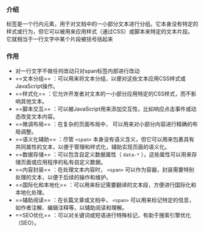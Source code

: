 ### 介绍

   标签是一个行内元素，用于对文档中的一小部分文本进行分组。它本身没有特定的样式或行为，但它可以被用来应用样式（通过CSS）或脚本来特定的文本片段。
   它就相当于一行文字中某个片段被括号括起来

### 作用

  - 对一行文字不做任何改动只对span标签内部进行改动
  - ==文本分组== ：可以用来将文本分组，以便对这些文本应用CSS样式或JavaScript操作。
  - ==样式化== ：它允许开发者对文本的一小部分应用特定的CSS样式，而不影响其他文本。
  - ==脚本交互== ：可以被JavaScript用来添加交互性，比如响应点击事件或动态改变文本内容。
  - ==微调布局== ：在复杂的页面布局中， 可以用来对小部分内容进行精确的布局调整。
  - ==语义化辅助== ：尽管  `<span>`  本身没有语义含义，但它可以用来包裹具有共同属性的文本，以便于管理和样式化，辅助实现页面的语义化。
  - ==数据存储== ：可以包含自定义数据属性（  `data-*`  ），这些属性可以用来存储页面或应用程序的私有自定义数据。
  - ==内容封装== ：在处理文本内容时，  `<span>`  可以作为容器，封装需要特别处理的文本，以便于后续的操作和维护。
  - ==国际化和本地化== ：可以用来标记需要翻译的文本段，方便进行国际化和本地化处理。
  - ==辅助阅读== ：在长篇文章或文档中，  `<span>`  可以用来标记特定的信息，如作者注解、编辑注释等，以辅助阅读和理解。
  - ==SEO优化== ：可以对关键词或短语进行特殊标记，有助于搜索引擎优化（SEO）。